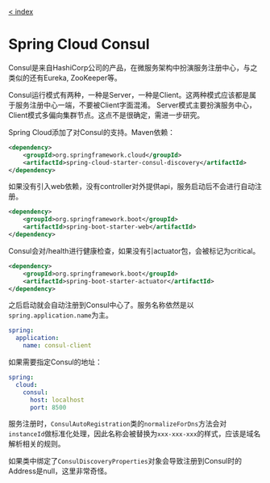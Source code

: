[< index](https://cloudxpc.github.io/spring-cloud-demo)

# Spring Cloud Consul

Consul是来自HashiCorp公司的产品，在微服务架构中扮演服务注册中心，与之类似的还有Eureka, ZooKeeper等。

Consul运行模式有两种，一种是Server，一种是Client。这两种模式应该都是属于服务注册中心一端，不要被Client字面混淆。
Server模式主要扮演服务中心，Client模式多偏向集群节点。这点不是很确定，需进一步研究。

Spring Cloud添加了对Consul的支持。Maven依赖：
```xml
<dependency>
    <groupId>org.springframework.cloud</groupId>
    <artifactId>spring-cloud-starter-consul-discovery</artifactId>
</dependency>
```
如果没有引入web依赖，没有controller对外提供api，服务启动后不会进行自动注册。
```xml
<dependency>
    <groupId>org.springframework.boot</groupId>
    <artifactId>spring-boot-starter-web</artifactId>
</dependency>
```
Consul会对/health进行健康检查，如果没有引actuator包，会被标记为critical。
```xml
<dependency>
    <groupId>org.springframework.boot</groupId>
    <artifactId>spring-boot-starter-actuator</artifactId>
</dependency>
```
之后启动就会自动注册到Consul中心了。服务名称依然是以`spring.application.name`为主。
```yaml
spring:
  application:
    name: consul-client
```
如果需要指定Consul的地址：
```yaml
spring:
  cloud:
    consul:
      host: localhost
      port: 8500
```
服务注册时，`ConsulAutoRegistration`类的`normalizeForDns`方法会对`instanceId`做标准化处理，因此名称会被替换为`xxx-xxx-xxx`的样式，应该是域名解析相关的规则。

如果类中绑定了`ConsulDiscoveryProperties`对象会导致注册到Consul时的Address是null，这里非常奇怪。